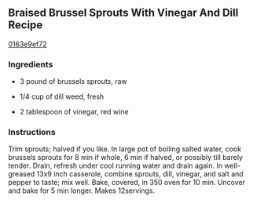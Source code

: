 ## Braised Brussel Sprouts With Vinegar And Dill Recipe

[0163e9ef72](http://cookeatshare.com/recipes/braised-brussel-sprouts-with-vinegar-and-dill-90415)

### Ingredients

 - 3 pound of brussels sprouts, raw

 - 1/4 cup of dill weed, fresh

 - 2 tablespoon of vinegar, red wine

### Instructions

Trim sprouts; halved if you like. In large pot of boiling salted water, cook brussels sprouts for 8 min if whole, 6 min if halved, or possibly till barely tender. Drain, refresh under cool running water and drain again. In well-greased 13x9 inch casserole, combine sprouts, dill, vinegar, and salt and pepper to taste; mix well. Bake, covered, in 350 oven for 10 min. Uncover and bake for 5 min longer. Makes 12servings.